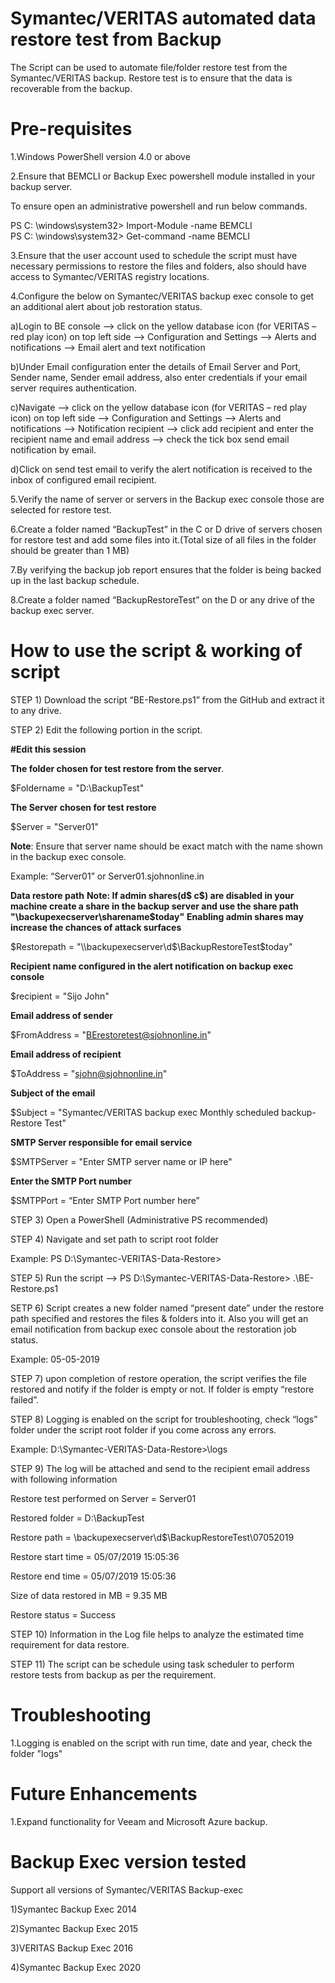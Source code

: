 # Symantec/VERITAS automated data restore test from Backup

The Script can be used to automate file/folder restore test from the Symantec/VERITAS backup. Restore test is to ensure that the data is recoverable from the backup.

# Pre-requisites

1.Windows PowerShell version 4.0 or above

2.Ensure that BEMCLI or Backup Exec powershell module installed in your backup server.

To ensure open an administrative powershell and run below commands.

PS C: \windows\system32> Import-Module -name BEMCLI 	
PS C: \windows\system32> Get-command -name BEMCLI

3.Ensure that the user account used to schedule the script must have necessary permissions to restore the files and folders, also should have access to Symantec/VERITAS registry locations.

4.Configure the below on Symantec/VERITAS backup exec console to get an additional alert about job restoration status.

a)Login to BE console --> click on the yellow database icon (for VERITAS – red play icon) on top left side --> Configuration and Settings --> Alerts and notifications --> Email alert and text notification

b)Under Email configuration enter the details of Email Server and Port, Sender name, Sender email address, also enter credentials if your email server requires authentication.

c)Navigate --> click on the yellow database icon (for VERITAS – red play icon) on top left side --> Configuration and Settings --> Alerts and notifications --> Notification recipient --> click add recipient and enter the recipient name and email address --> check the tick box send email notification by email.

d)Click on send test email to verify the alert notification is received to the inbox of configured email recipient.

5.Verify the name of server or servers in the Backup exec console those are selected for restore test.

6.Create a folder named “BackupTest” in the C or D drive of servers chosen for restore test and add some files into it.(Total size of all files in the folder should be greater than 1 MB)

7.By verifying the backup job report ensures that the folder is being backed up in the last backup schedule.

8.Create a folder named “BackupRestoreTest” on the D or any drive of the backup exec server.

# How to use the script & working of script

STEP 1) Download the script “BE-Restore.ps1” from the GitHub and extract it to any drive.

STEP 2) Edit the following portion in the script.

**#Edit this session**

**The folder chosen for test restore from the server**.

$Foldername = "D:\BackupTest" 

**The Server chosen for test restore**

$Server = "Server01" 

**Note**: Ensure that server name should be exact match with the name shown in the backup exec console.

Example: “Server01” or Server01.sjohnonline.in

**Data restore path**
**Note: If admin shares(d$ c$) are disabled in your machine create a share in the backup server and use the share path "\\backupexecserver\sharename\$today"**
**Enabling admin shares may increase the chances of attack surfaces**


$Restorepath = "\\backupexecserver\d$\BackupRestoreTest\$today"

**Recipient name configured in the alert notification on backup exec console**

$recipient = "Sijo John"

**Email address of sender**

$FromAddress = "BErestoretest@sjohnonline.in"

**Email address of recipient**

$ToAddress = "sjohn@sjohnonline.in"

**Subject of the email**

$Subject = "Symantec/VERITAS backup exec Monthly scheduled backup-Restore Test"

**SMTP Server responsible for email service**

$SMTPServer = "Enter SMTP server name or IP here" 

**Enter the SMTP Port number**

$SMTPPort = “Enter SMTP Port number here”

STEP 3) Open a PowerShell (Administrative PS recommended) 

STEP 4) Navigate and set path to script root folder

Example: PS D:\Symantec-VERITAS-Data-Restore>

STEP 5) Run the script --> PS D:\Symantec-VERITAS-Data-Restore> .\BE-Restore.ps1

SETP 6) Script creates a new folder named “present date” under the restore path specified and restores the files & folders into it. Also you will get an email notification from backup exec console about the restoration job status.

Example: 05-05-2019

STEP 7) upon completion of restore operation, the script verifies the file restored and notify if the folder is empty or not. If folder is empty “restore failed”.

STEP 8) Logging is enabled on the script for troubleshooting, check “logs” folder under the script root folder if you come across any errors.

Example: D:\Symantec-VERITAS-Data-Restore>\logs

STEP 9) The log will be attached and send to the recipient email address with following information

Restore test performed on Server = Server01

Restored folder = D:\BackupTest

Restore path = \\backupexecserver\d$\BackupRestoreTest\07052019

Restore start time = 05/07/2019 15:05:36

Restore end time = 05/07/2019 15:05:36

Size of data restored in MB = 9.35 MB

Restore status = Success

STEP 10) Information in the Log file helps to analyze the estimated time requirement for data restore.

STEP 11) The script can be schedule using task scheduler to perform restore tests from backup as per the requirement.

# Troubleshooting

1.Logging is enabled on the script with run time, date and year, check the folder "logs"

# Future Enhancements

1.Expand functionality for Veeam and Microsoft Azure backup.

# Backup Exec version tested

Support all versions of Symantec/VERITAS Backup-exec

1)Symantec Backup Exec 2014

2)Symantec Backup Exec 2015

3)VERITAS Backup Exec 2016

4)Symantec Backup Exec 2020
